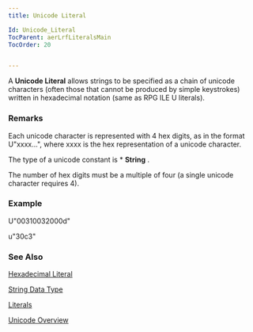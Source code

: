 ```yaml
---
title: Unicode Literal

Id: Unicode_Literal
TocParent: aerLrfLiteralsMain
TocOrder: 20


---
```


A **Unicode Literal** allows strings to be specified as a chain of unicode characters (often those that cannot be produced by simple keystrokes) written in hexadecimal notation (same as RPG ILE U literals). 

### Remarks
Each unicode character is represented with 4 hex digits, as in the format U"xxxx...", where xxxx is the hex representation of a unicode character. 

The type of a unicode constant is * **String** . 

The number of hex digits must be a multiple of four (a single unicode character requires 4). 

### Example
U"00310032000d" 

u"30c3"

### See Also
[Hexadecimal Literal](Hexadecimal_Literal.html)

[String Data Type](String_Data_Type.html)

[Literals](aerLrfLiteralsMain.html)

[Unicode Overview](aerConUnicode.html) 
